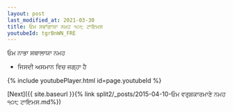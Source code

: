 ```yaml
---
layout: post
last_modified_at: 2021-03-30
title: ਓਮ ਸਵਾਂਗਾਯਾ ਨਮਹ ੧੦੮ ਟਾਇਮਸ
youtubeId: tgrBnWN_FRE
---
```

 
 
 ਓਮ ਨਾਭਾ ਸਥਾਲਾਯਾ ਨਮਹ  
 
 -  ਜਿਸਦੀ ਅਸਮਾਨ ਵਿਚ ਜਗ੍ਹਾ ਹੈ 
 
  
 
  
 
 
 
 
 
 


{% include youtubePlayer.html id=page.youtubeId %}
 
[Next]({{ site.baseurl }}{% link  split2/_posts/2015-04-10-ਓਮ ਵਰੁਸ਼ਕਾਰਮਾਣੇ ਨਮਹ ੧੦੮ ਟਾਇਮਸ.md%})
 
